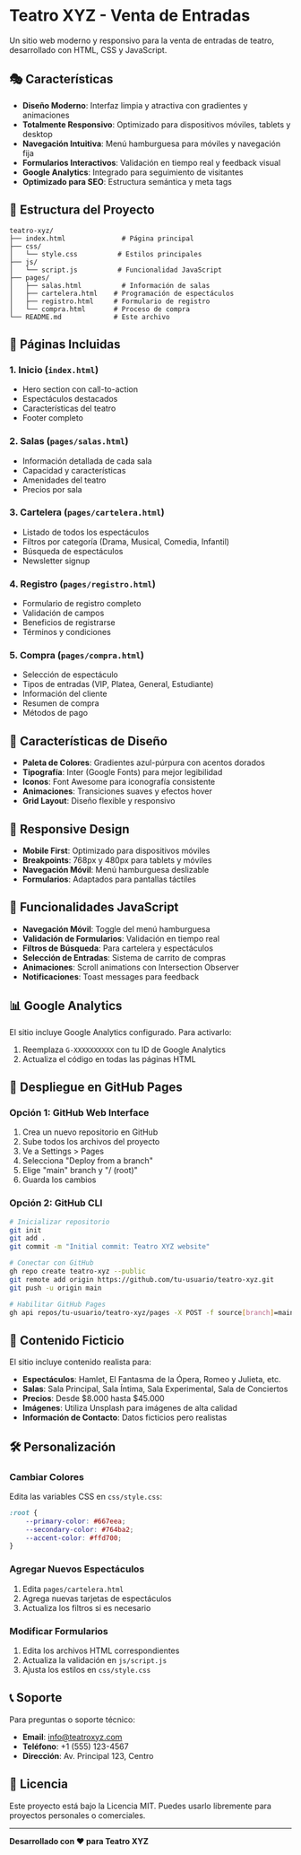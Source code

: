# Teatro XYZ - Venta de Entradas

Un sitio web moderno y responsivo para la venta de entradas de teatro, desarrollado con HTML, CSS y JavaScript.

## 🎭 Características

- **Diseño Moderno**: Interfaz limpia y atractiva con gradientes y animaciones
- **Totalmente Responsivo**: Optimizado para dispositivos móviles, tablets y desktop
- **Navegación Intuitiva**: Menú hamburguesa para móviles y navegación fija
- **Formularios Interactivos**: Validación en tiempo real y feedback visual
- **Google Analytics**: Integrado para seguimiento de visitantes
- **Optimizado para SEO**: Estructura semántica y meta tags

## 📁 Estructura del Proyecto

```
teatro-xyz/
├── index.html              # Página principal
├── css/
│   └── style.css          # Estilos principales
├── js/
│   └── script.js          # Funcionalidad JavaScript
├── pages/
│   ├── salas.html          # Información de salas
│   ├── cartelera.html    # Programación de espectáculos
│   ├── registro.html     # Formulario de registro
│   └── compra.html       # Proceso de compra
└── README.md             # Este archivo
```

## 🚀 Páginas Incluidas

### 1. **Inicio** (`index.html`)
- Hero section con call-to-action
- Espectáculos destacados
- Características del teatro
- Footer completo

### 2. **Salas** (`pages/salas.html`)
- Información detallada de cada sala
- Capacidad y características
- Amenidades del teatro
- Precios por sala

### 3. **Cartelera** (`pages/cartelera.html`)
- Listado de todos los espectáculos
- Filtros por categoría (Drama, Musical, Comedia, Infantil)
- Búsqueda de espectáculos
- Newsletter signup

### 4. **Registro** (`pages/registro.html`)
- Formulario de registro completo
- Validación de campos
- Beneficios de registrarse
- Términos y condiciones

### 5. **Compra** (`pages/compra.html`)
- Selección de espectáculo
- Tipos de entradas (VIP, Platea, General, Estudiante)
- Información del cliente
- Resumen de compra
- Métodos de pago

## 🎨 Características de Diseño

- **Paleta de Colores**: Gradientes azul-púrpura con acentos dorados
- **Tipografía**: Inter (Google Fonts) para mejor legibilidad
- **Iconos**: Font Awesome para iconografía consistente
- **Animaciones**: Transiciones suaves y efectos hover
- **Grid Layout**: Diseño flexible y responsivo

## 📱 Responsive Design

- **Mobile First**: Optimizado para dispositivos móviles
- **Breakpoints**: 768px y 480px para tablets y móviles
- **Navegación Móvil**: Menú hamburguesa deslizable
- **Formularios**: Adaptados para pantallas táctiles

## 🔧 Funcionalidades JavaScript

- **Navegación Móvil**: Toggle del menú hamburguesa
- **Validación de Formularios**: Validación en tiempo real
- **Filtros de Búsqueda**: Para cartelera y espectáculos
- **Selección de Entradas**: Sistema de carrito de compras
- **Animaciones**: Scroll animations con Intersection Observer
- **Notificaciones**: Toast messages para feedback

## 📊 Google Analytics

El sitio incluye Google Analytics configurado. Para activarlo:

1. Reemplaza `G-XXXXXXXXXX` con tu ID de Google Analytics
2. Actualiza el código en todas las páginas HTML

## 🚀 Despliegue en GitHub Pages

### Opción 1: GitHub Web Interface
1. Crea un nuevo repositorio en GitHub
2. Sube todos los archivos del proyecto
3. Ve a Settings > Pages
4. Selecciona "Deploy from a branch"
5. Elige "main" branch y "/ (root)"
6. Guarda los cambios

### Opción 2: GitHub CLI
```bash
# Inicializar repositorio
git init
git add .
git commit -m "Initial commit: Teatro XYZ website"

# Conectar con GitHub
gh repo create teatro-xyz --public
git remote add origin https://github.com/tu-usuario/teatro-xyz.git
git push -u origin main

# Habilitar GitHub Pages
gh api repos/tu-usuario/teatro-xyz/pages -X POST -f source[branch]=main -f source[path]=/
```

## 🎯 Contenido Ficticio

El sitio incluye contenido realista para:
- **Espectáculos**: Hamlet, El Fantasma de la Ópera, Romeo y Julieta, etc.
- **Salas**: Sala Principal, Sala Íntima, Sala Experimental, Sala de Conciertos
- **Precios**: Desde $8.000 hasta $45.000
- **Imágenes**: Utiliza Unsplash para imágenes de alta calidad
- **Información de Contacto**: Datos ficticios pero realistas

## 🛠️ Personalización

### Cambiar Colores
Edita las variables CSS en `css/style.css`:
```css
:root {
    --primary-color: #667eea;
    --secondary-color: #764ba2;
    --accent-color: #ffd700;
}
```

### Agregar Nuevos Espectáculos
1. Edita `pages/cartelera.html`
2. Agrega nuevas tarjetas de espectáculos
3. Actualiza los filtros si es necesario

### Modificar Formularios
1. Edita los archivos HTML correspondientes
2. Actualiza la validación en `js/script.js`
3. Ajusta los estilos en `css/style.css`

## 📞 Soporte

Para preguntas o soporte técnico:
- **Email**: info@teatroxyz.com
- **Teléfono**: +1 (555) 123-4567
- **Dirección**: Av. Principal 123, Centro

## 📄 Licencia

Este proyecto está bajo la Licencia MIT. Puedes usarlo libremente para proyectos personales o comerciales.

---

**Desarrollado con ❤️ para Teatro XYZ**
